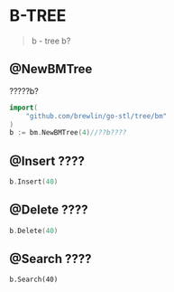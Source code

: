 # B-TREE
>b - tree b?


## @NewBMTree 
?????b?
```go
import(
    "github.com/brewlin/go-stl/tree/bm"
)
b := bm.NewBMTree(4)//??b???? 
```

## @Insert ????
```go
b.Insert(40)
```
## @Delete ????
```go
b.Delete(40)
```
## @Search ????
```
b.Search(40)
```
